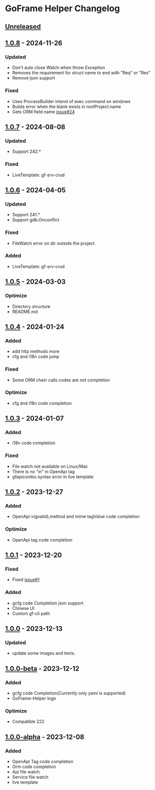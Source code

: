 <!-- Keep a Changelog guide -> https://keepachangelog.com -->

# GoFrame Helper Changelog

## [Unreleased]

## [1.0.8] - 2024-11-26

### Updated

- Don't auto close Watch when throw Exception
- Removes the requirement for struct name to end with "Req" or "Res"
- Remove json support

### Fixed

- Uses ProcessBuilder intend of exec command on windows
- Builds error when the blank exists in rootProject.name
- Gets ORM field name [issue#24](https://github.com/oldme-git/GoFrame-Helper/issues/24)

## [1.0.7] - 2024-08-08

### Updated

- Support 242.*

### Fixed

- LiveTemplate: gf-srv-crud

## [1.0.6] - 2024-04-05

### Updated

- Support 241.*
- Support gdb.Onconflict

### Fixed

- FileWatch error on dir outside the project

### Added

- LiveTemplate: gf-srv-crud

## [1.0.5] - 2024-03-03

### Optimize

- Directory structure
- README.md

## [1.0.4] - 2024-01-24

### Added

- add http methods more
- cfg and i18n code jump

### Fixed

- Some ORM chain calls codes are not completion

### Optimize

- cfg and i18n code completion

## [1.0.3] - 2024-01-07

### Added

- i18n code completion

### Fixed

- File watch not available on Linux/Mac
- There is no "in" in OpenApi tag
- gfapicombo syntax error in live template

## [1.0.2] - 2023-12-27

### Added

- OpenApi v(gvalid),method and mime tagValue code completion

### Optimize

- OpenApi tag code completion

## [1.0.1] - 2023-12-20

### Fixed

- Fixed [issue#1](https://github.com/oldme-git/GoFrame-Helper/issues/1)

### Added

- gcfg code Completion json support
- Chinese UI
- Custom gf-cli path

## [1.0.0] - 2023-12-13

### Updated

- update some images and texts.

## [1.0.0-beta] - 2023-12-12

### Added

- gcfg code Completion(Currently only yaml is supported)
- GoFrame-Helper logo

### Optimize

- Compatible 222

## [1.0.0-alpha] - 2023-12-08

### Added

- OpenApi Tag code completion
- Orm code completion
- Api file watch
- Service file watch
- live template

[Unreleased]: https://github.com/oldme-git/goframe-helper/compare/v1.0.8...HEAD
[1.0.8]: https://github.com/oldme-git/goframe-helper/compare/v1.0.7...v1.0.8
[1.0.7]: https://github.com/oldme-git/goframe-helper/compare/v1.0.6...v1.0.7
[1.0.6]: https://github.com/oldme-git/goframe-helper/compare/v1.0.5...v1.0.6
[1.0.5]: https://github.com/oldme-git/goframe-helper/compare/v1.0.3...v1.0.5
[1.0.4]: https://github.com/oldme-git/goframe-helper/compare/v1.0.3...v1.0.4
[1.0.3]: https://github.com/oldme-git/goframe-helper/compare/v1.0.2...v1.0.3
[1.0.2]: https://github.com/oldme-git/goframe-helper/compare/v1.0.1...v1.0.2
[1.0.1]: https://github.com/oldme-git/goframe-helper/compare/v1.0.0...v1.0.1
[1.0.0]: https://github.com/oldme-git/goframe-helper/compare/v1.0.0-beta...v1.0.0
[1.0.0-beta]: https://github.com/oldme-git/goframe-helper/compare/v1.0.0-alpha...v1.0.0-beta
[1.0.0-alpha]: https://github.com/oldme-git/goframe-helper/commits/v1.0.0-alpha
